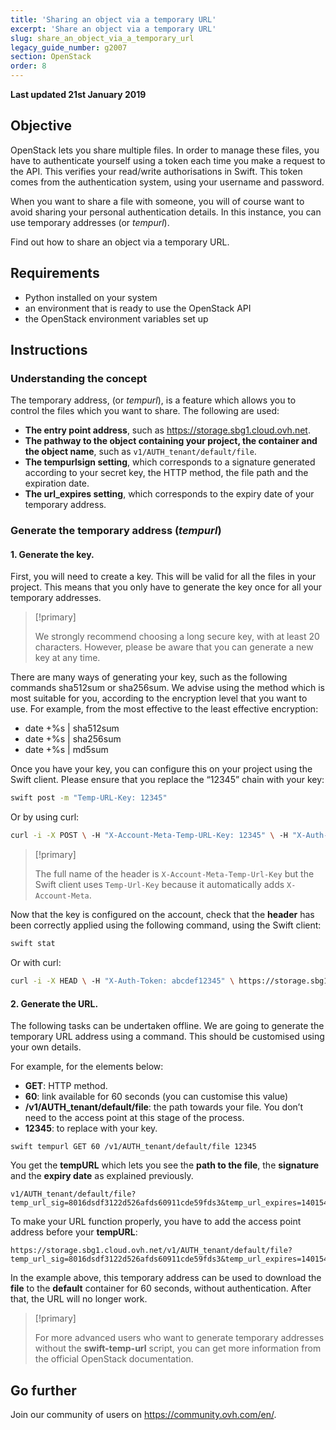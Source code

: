 ```yaml
---
title: 'Sharing an object via a temporary URL'
excerpt: 'Share an object via a temporary URL'
slug: share_an_object_via_a_temporary_url
legacy_guide_number: g2007
section: OpenStack
order: 8
---
```


**Last updated 21st January 2019**

## Objective 

OpenStack lets you share multiple files.  In order to manage these files, you have to authenticate yourself using a token each time you make a request to the API.  This verifies your read/write authorisations in Swift. This token comes from the authentication system, using your username and password. 

When you want to share a file with someone, you will of course want to avoid sharing your personal authentication details. In this instance, you can use temporary addresses (or *tempurl*).

Find out how to share an object via a temporary URL.

## Requirements

- Python installed on your system
- an environment that is ready to use the OpenStack API 
- the OpenStack environment variables set up

## Instructions

### Understanding the concept

The temporary address, (or *tempurl*), is a feature which allows you to control the files which you want to share. The following are used: 

- **The entry point address**, such as https://storage.sbg1.cloud.ovh.net.
- **The pathway to the object containing your project, the container and the object name**, such as `v1/AUTH_tenant/default/file`. 
- **The tempurlsign setting**, which corresponds to a signature generated according to your secret key, the HTTP method, the file path and the expiration date. 
- **The url_expires setting**, which corresponds to the expiry date of your temporary address. 

### Generate the temporary address  (*tempurl*)

#### 1. Generate the key.

First, you will need to create a key. This will be valid for all the files in your project. This means that you only have to generate the key once for all your temporary addresses.  

> [!primary]
>
> We strongly recommend choosing a long secure key, with at least 20 characters. However, please be aware that you can generate a new key at any time. 
> 

There are many ways of generating your key, such as the following commands sha512sum or sha256sum. We advise using the method which is most suitable for you, according to the encryption level that you want to use. For example, from the most effective to the least effective encryption: 

- date +%s | sha512sum
- date +%s | sha256sum
- date +%s | md5sum 

Once you have your key, you can configure this on your project using the Swift client. Please ensure that you replace the “12345” chain with your key:

```bash
swift post -m "Temp-URL-Key: 12345"
```

Or by using curl:

```bash
curl -i -X POST \ -H "X-Account-Meta-Temp-URL-Key: 12345" \ -H "X-Auth-Token: abcdef12345" \ https://storage.sbg1.cloud.ovh.net/v1/AUTH_ProjectID
```

> [!primary]
>
> The full name of the header is `X-Account-Meta-Temp-Url-Key` but the Swift client uses `Temp-Url-Key` because it automatically adds `X-Account-Meta`. 
> 

Now that the key is configured on the account, check that the **header** has been correctly applied using the following command, using the Swift client: 

```bash
swift stat
```

Or with curl:

```bash
curl -i -X HEAD \ -H "X-Auth-Token: abcdef12345" \ https://storage.sbg1.cloud.ovh.net/v1/AUTH_ProjectID
```

#### 2. Generate the URL.

The following tasks can be undertaken offline.  We are going to generate the temporary URL address using a command.  This should be customised using your own details. 

For example, for the elements below:

- **GET**: HTTP method.
- **60**: link available for 60 seconds (you can customise this value) 
- **/v1/AUTH_tenant/default/file**: the path towards your file. You don’t need to the access point at this stage of the process.
- **12345**: to replace with your key.

```
swift tempurl GET 60 /v1/AUTH_tenant/default/file 12345
```

You get the **tempURL** which lets you see the **path to the file**, the **signature** and the **expiry date** as explained previously.

```
v1/AUTH_tenant/default/file?temp_url_sig=8016dsdf3122d526afds60911cde59fds3&temp_url_expires=1401548543
```

To make your URL function properly, you have to add the access point address before your **tempURL**:

```
https://storage.sbg1.cloud.ovh.net/v1/AUTH_tenant/default/file?temp_url_sig=8016dsdf3122d526afds60911cde59fds3&temp_url_expires=1401548543
```
In the example above, this temporary address can be used to download the **file** to the **default** container for 60 seconds, without authentication. After that, the URL will no longer work.

> [!primary]
>
> For more advanced users who want to generate temporary addresses without the **swift-temp-url** script, you can get more information from the official OpenStack documentation.

## Go further

Join our community of users on <https://community.ovh.com/en/>.
